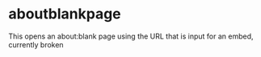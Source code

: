 # aboutblankpage
This opens an about:blank page using the URL that is input for an embed, currently broken
